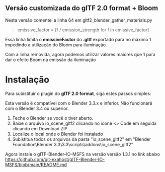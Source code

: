 ## Versão customizada do glTF 2.0 format + Bloom

Nesta versão comentei a linha 64 em gltf2_blender_gather_materials.py

>emissive_factor = [f / emission_strength for f in emissive_factor]

Essa linha limita o **emissiveFactor** do **.gltf** exportado para no máximo 1 impedindo a utilização do Bloom para iluminação.

Com a linha removida, agora podemos utilizar valores maiores que 1 para dar o efeito Boom na emissão da iluminação

# Instalação

Para subistituir o plugin do **glTF 2.0 format**, siga estes passos simples:

Esta versão é compatível com o Blender 3.3.x e inferior. Não funcionará com o Blender 3.4 ou superior.

1. Feche o Blender se você o tiver aberto.
2. Baixe o arquivo io_scene_gltf2 clicando no icone <> Code em seguida clicando em Download ZIP
3. Localize o local onde o Blender foi instalado
4. Subistitua todos os arquivos da pasta "io_scene_gltf2" em "Blender Foundation\Blender 3.3\3.3\scripts\addons\io_scene_gltf2"

Agora instale o glTF-Blender-IO-MSFS na versão versão 1.3.1 no link abaixo<br>
https://github.com/git-exahost/glTF-Blender-IO-MSFS/blob/main/README.md

